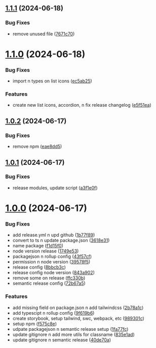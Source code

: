 ## [1.1.1](https://github.com/hattaalfaritzy/hzy-ui/compare/v1.1.0...v1.1.1) (2024-06-18)


### Bug Fixes

* remove unused file ([7671c70](https://github.com/hattaalfaritzy/hzy-ui/commit/7671c706bf0cea02aa2d1250118074ec0d7dde8e))



# [1.1.0](https://github.com/hattaalfaritzy/hzy-ui/compare/v1.0.2...v1.1.0) (2024-06-18)


### Bug Fixes

* import n types on list icons ([ec5ab25](https://github.com/hattaalfaritzy/hzy-ui/commit/ec5ab25cb617885101bbcb9ace89f83c622bb3a8))


### Features

* create new list icons, accordion, n fix release changelog ([e5f51ea](https://github.com/hattaalfaritzy/hzy-ui/commit/e5f51ea92a0733c1cfe4481eda96ac07bfa33b79))



## [1.0.2](https://github.com/hattaalfaritzy/hzy-ui/compare/v1.0.1...v1.0.2) (2024-06-17)


### Bug Fixes

* remove npm ([eae8dd5](https://github.com/hattaalfaritzy/hzy-ui/commit/eae8dd5c115e921d19f3242268ed5adf02ff7557))



## [1.0.1](https://github.com/hattaalfaritzy/hzy-ui/compare/v1.0.0...v1.0.1) (2024-06-17)


### Bug Fixes

* release modules, update script ([a3f1e0f](https://github.com/hattaalfaritzy/hzy-ui/commit/a3f1e0fc0dece002e474f56e59db7cd413f66397))



# [1.0.0](https://github.com/hattaalfaritzy/hzy-ui/compare/9f619b6d499f9b2498bbee4a1df142b8ddf2471e...v1.0.0) (2024-06-17)


### Bug Fixes

* add release.yml n upd github ([1b77f89](https://github.com/hattaalfaritzy/hzy-ui/commit/1b77f89eda165f15546ce2e478fc18507b3afc93))
* convert to ts n update package.json ([3618e31](https://github.com/hattaalfaritzy/hzy-ui/commit/3618e314d521f498771e26e3b5d530caee484efc))
* name package ([f1d15f0](https://github.com/hattaalfaritzy/hzy-ui/commit/f1d15f0cd6570148c49f35a95f62cbaa5565952c))
* node version release ([1749e53](https://github.com/hattaalfaritzy/hzy-ui/commit/1749e5362302ccd8998387b3355a5fcde09f0093))
* packagejson n rollup config ([43f57cf](https://github.com/hattaalfaritzy/hzy-ui/commit/43f57cfb76a1d01e84b858b4a41acad9d4d789bb))
* permission n node version ([39578f5](https://github.com/hattaalfaritzy/hzy-ui/commit/39578f5acbf5b536688dd16fbb4745437f97249b))
* release config ([8bbcb3c](https://github.com/hattaalfaritzy/hzy-ui/commit/8bbcb3cbd9861b6f36c348497716bc666a4c10d6))
* release config node version ([843a902](https://github.com/hattaalfaritzy/hzy-ui/commit/843a9028882329f7804979c79f28311764671803))
* remove some on release ([ffc330b](https://github.com/hattaalfaritzy/hzy-ui/commit/ffc330b2c8f233a050e152754f08e360f8387285))
* semantic release config ([72b67a5](https://github.com/hattaalfaritzy/hzy-ui/commit/72b67a567245f511db4d526826bc2a28fe12134f))


### Features

* add missing field on package.json n add tailwindcss ([2b78a1c](https://github.com/hattaalfaritzy/hzy-ui/commit/2b78a1cd5ba26fe38343a9e5950d61c99cedd5ae))
* add typescipt n rollup config ([9f619b6](https://github.com/hattaalfaritzy/hzy-ui/commit/9f619b6d499f9b2498bbee4a1df142b8ddf2471e))
* create storybook, setup tailwind, swc, webpack, etc ([989301c](https://github.com/hattaalfaritzy/hzy-ui/commit/989301c5f01231d67f75d2d350636bb93ae3355c))
* setup npm ([f575c8e](https://github.com/hattaalfaritzy/hzy-ui/commit/f575c8ef660b64cb0a5f9d35e6f952d26eac00bb))
* udpate packagejson n semantic release setup ([1fa77fc](https://github.com/hattaalfaritzy/hzy-ui/commit/1fa77fc29f476c1aa032dd9c54f129d76760bc22))
* update gitignore n add more utils for classname ([835e1ad](https://github.com/hattaalfaritzy/hzy-ui/commit/835e1adaccc877aa1e8ca1170a6a5eadfd83a43b))
* update gitignore n semantic release ([40de70a](https://github.com/hattaalfaritzy/hzy-ui/commit/40de70a9f3ebf5249a42911e65b44d37a1082cea))



